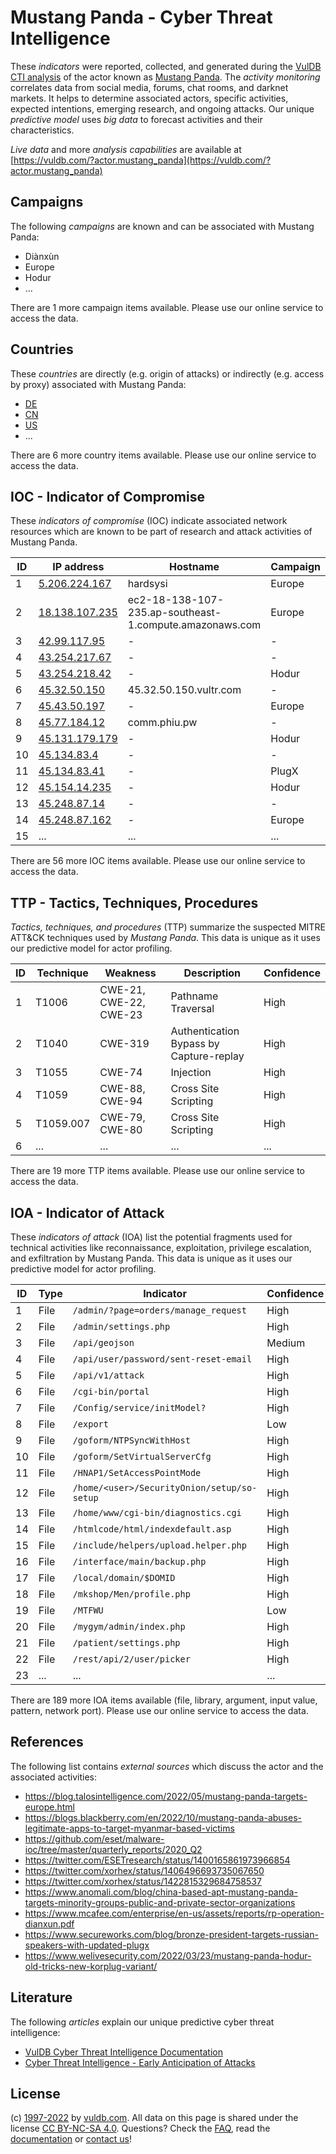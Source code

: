 # Mustang Panda - Cyber Threat Intelligence

These _indicators_ were reported, collected, and generated during the [VulDB CTI analysis](https://vuldb.com/?kb.cti) of the actor known as [Mustang Panda](https://vuldb.com/?actor.mustang_panda). The _activity monitoring_ correlates data from social media, forums, chat rooms, and darknet markets. It helps to determine associated actors, specific activities, expected intentions, emerging research, and ongoing attacks. Our unique _predictive model_ uses _big data_ to forecast activities and their characteristics.

_Live data_ and more _analysis capabilities_ are available at [https://vuldb.com/?actor.mustang_panda](https://vuldb.com/?actor.mustang_panda)

## Campaigns

The following _campaigns_ are known and can be associated with Mustang Panda:

* Diànxùn
* Europe
* Hodur
* ...

There are 1 more campaign items available. Please use our online service to access the data.

## Countries

These _countries_ are directly (e.g. origin of attacks) or indirectly (e.g. access by proxy) associated with Mustang Panda:

* [DE](https://vuldb.com/?country.de)
* [CN](https://vuldb.com/?country.cn)
* [US](https://vuldb.com/?country.us)
* ...

There are 6 more country items available. Please use our online service to access the data.

## IOC - Indicator of Compromise

These _indicators of compromise_ (IOC) indicate associated network resources which are known to be part of research and attack activities of Mustang Panda.

ID | IP address | Hostname | Campaign | Confidence
-- | ---------- | -------- | -------- | ----------
1 | [5.206.224.167](https://vuldb.com/?ip.5.206.224.167) | hardsysi | Europe | High
2 | [18.138.107.235](https://vuldb.com/?ip.18.138.107.235) | ec2-18-138-107-235.ap-southeast-1.compute.amazonaws.com | Europe | Medium
3 | [42.99.117.95](https://vuldb.com/?ip.42.99.117.95) | - | - | High
4 | [43.254.217.67](https://vuldb.com/?ip.43.254.217.67) | - | - | High
5 | [43.254.218.42](https://vuldb.com/?ip.43.254.218.42) | - | Hodur | High
6 | [45.32.50.150](https://vuldb.com/?ip.45.32.50.150) | 45.32.50.150.vultr.com | - | Medium
7 | [45.43.50.197](https://vuldb.com/?ip.45.43.50.197) | - | Europe | High
8 | [45.77.184.12](https://vuldb.com/?ip.45.77.184.12) | comm.phiu.pw | - | High
9 | [45.131.179.179](https://vuldb.com/?ip.45.131.179.179) | - | Hodur | High
10 | [45.134.83.4](https://vuldb.com/?ip.45.134.83.4) | - | - | High
11 | [45.134.83.41](https://vuldb.com/?ip.45.134.83.41) | - | PlugX | High
12 | [45.154.14.235](https://vuldb.com/?ip.45.154.14.235) | - | Hodur | High
13 | [45.248.87.14](https://vuldb.com/?ip.45.248.87.14) | - | - | High
14 | [45.248.87.162](https://vuldb.com/?ip.45.248.87.162) | - | Europe | High
15 | ... | ... | ... | ...

There are 56 more IOC items available. Please use our online service to access the data.

## TTP - Tactics, Techniques, Procedures

_Tactics, techniques, and procedures_ (TTP) summarize the suspected MITRE ATT&CK techniques used by _Mustang Panda_. This data is unique as it uses our predictive model for actor profiling.

ID | Technique | Weakness | Description | Confidence
-- | --------- | -------- | ----------- | ----------
1 | T1006 | CWE-21, CWE-22, CWE-23 | Pathname Traversal | High
2 | T1040 | CWE-319 | Authentication Bypass by Capture-replay | High
3 | T1055 | CWE-74 | Injection | High
4 | T1059 | CWE-88, CWE-94 | Cross Site Scripting | High
5 | T1059.007 | CWE-79, CWE-80 | Cross Site Scripting | High
6 | ... | ... | ... | ...

There are 19 more TTP items available. Please use our online service to access the data.

## IOA - Indicator of Attack

These _indicators of attack_ (IOA) list the potential fragments used for technical activities like reconnaissance, exploitation, privilege escalation, and exfiltration by Mustang Panda. This data is unique as it uses our predictive model for actor profiling.

ID | Type | Indicator | Confidence
-- | ---- | --------- | ----------
1 | File | `/admin/?page=orders/manage_request` | High
2 | File | `/admin/settings.php` | High
3 | File | `/api/geojson` | Medium
4 | File | `/api/user/password/sent-reset-email` | High
5 | File | `/api/v1/attack` | High
6 | File | `/cgi-bin/portal` | High
7 | File | `/Config/service/initModel?` | High
8 | File | `/export` | Low
9 | File | `/goform/NTPSyncWithHost` | High
10 | File | `/goform/SetVirtualServerCfg` | High
11 | File | `/HNAP1/SetAccessPointMode` | High
12 | File | `/home/<user>/SecurityOnion/setup/so-setup` | High
13 | File | `/home/www/cgi-bin/diagnostics.cgi` | High
14 | File | `/htmlcode/html/indexdefault.asp` | High
15 | File | `/include/helpers/upload.helper.php` | High
16 | File | `/interface/main/backup.php` | High
17 | File | `/local/domain/$DOMID` | High
18 | File | `/mkshop/Men/profile.php` | High
19 | File | `/MTFWU` | Low
20 | File | `/mygym/admin/index.php` | High
21 | File | `/patient/settings.php` | High
22 | File | `/rest/api/2/user/picker` | High
23 | ... | ... | ...

There are 189 more IOA items available (file, library, argument, input value, pattern, network port). Please use our online service to access the data.

## References

The following list contains _external sources_ which discuss the actor and the associated activities:

* https://blog.talosintelligence.com/2022/05/mustang-panda-targets-europe.html
* https://blogs.blackberry.com/en/2022/10/mustang-panda-abuses-legitimate-apps-to-target-myanmar-based-victims
* https://github.com/eset/malware-ioc/tree/master/quarterly_reports/2020_Q2
* https://twitter.com/ESETresearch/status/1400165861973966854
* https://twitter.com/xorhex/status/1406496693735067650
* https://twitter.com/xorhex/status/1422815329684758537
* https://www.anomali.com/blog/china-based-apt-mustang-panda-targets-minority-groups-public-and-private-sector-organizations
* https://www.mcafee.com/enterprise/en-us/assets/reports/rp-operation-dianxun.pdf
* https://www.secureworks.com/blog/bronze-president-targets-russian-speakers-with-updated-plugx
* https://www.welivesecurity.com/2022/03/23/mustang-panda-hodur-old-tricks-new-korplug-variant/

## Literature

The following _articles_ explain our unique predictive cyber threat intelligence:

* [VulDB Cyber Threat Intelligence Documentation](https://vuldb.com/?kb.cti)
* [Cyber Threat Intelligence - Early Anticipation of Attacks](https://www.scip.ch/en/?labs.20201022)

## License

(c) [1997-2022](https://vuldb.com/?kb.changelog) by [vuldb.com](https://vuldb.com/?kb.about). All data on this page is shared under the license [CC BY-NC-SA 4.0](https://creativecommons.org/licenses/by-nc-sa/4.0/). Questions? Check the [FAQ](https://vuldb.com/?kb.faq), read the [documentation](https://vuldb.com/?kb) or [contact us](https://vuldb.com/?contact)!
